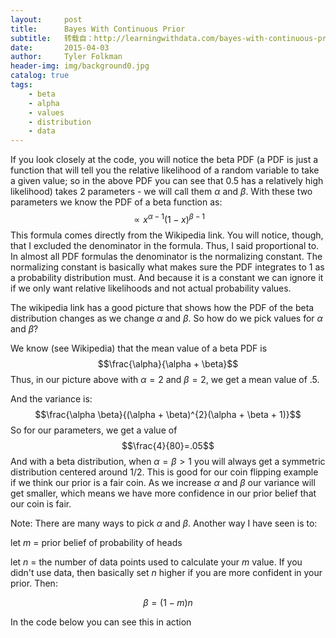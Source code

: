 ```yaml
---
layout:     post
title:      Bayes With Continuous Prior
subtitle:   转载自：http://learningwithdata.com/bayes-with-continuous-prior.html
date:       2015-04-03
author:     Tyler Folkman
header-img: img/background0.jpg
catalog: true
tags:
    - beta
    - alpha
    - values
    - distribution
    - data
---
```


If you look closely at the code, you will notice the beta PDF (a PDF is just a function that will tell you the relative likelihood of a random variable to take a given value; so in the above PDF you can see that 0.5 has a relatively high likelihood) takes 2 parameters - we will call them $\alpha$ and $\beta$. With these two parameters we know the PDF of a beta function as: $$\propto x^{\alpha - 1}(1 - x)^{\beta - 1}$$ This formula comes directly from the Wikipedia link. You will notice, though, that I excluded the denominator in the formula. Thus, I said proportional to. In almost all PDF formulas the denominator is the normalizing constant. The normalizing constant is basically what makes sure the PDF integrates to 1 as a probability distribution must. And because it is a constant we can ignore it if we only want relative likelihoods and not actual probability values.

The wikipedia link has a good picture that shows how the PDF of the beta distribution changes as we change $\alpha$ and $\beta$. So how do we pick values for $\alpha$ and $\beta$?

We know (see Wikipedia) that the mean value of a beta PDF is $$\frac{\alpha}{\alpha + \beta}$$ Thus, in our picture above with $\alpha=2$ and $\beta=2$, we get a mean value of .5.

And the variance is: $$\frac{\alpha \beta}{(\alpha + \beta)^{2}(\alpha + \beta + 1)}$$ So for our parameters, we get a value of $$\frac{4}{80}=.05$$ And with a beta distribution, when $\alpha = \beta > 1$ you will always get a symmetric distribution centered around 1/2. This is good for our coin flipping example if we think our prior is a fair coin. As we increase $\alpha$ and $\beta$ our variance will get smaller, which means we have more confidence in our prior belief that our coin is fair.

Note: There are many ways to pick $\alpha$ and $\beta$. Another way I have seen is to:

let $m$ = prior belief of probability of heads

let $n$ = the number of data points used to calculate your $m$ value. If you didn't use data, then basically set $n$ higher if you are more confident in your prior. Then:

$$\beta = (1-m)n$$

In the code below you can see this in action
